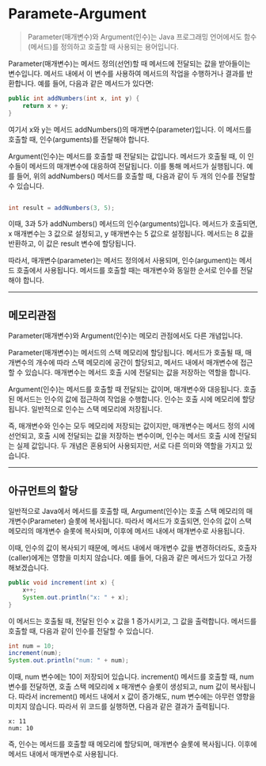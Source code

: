 # Paramete-Argument

> Parameter(매개변수)와 Argument(인수)는 Java 프로그래밍 언어에서도 함수(메서드)를 정의하고 호출할 때 사용되는 용어입니다.

Parameter(매개변수)는 메서드 정의(선언)할 때 메서드에 전달되는 값을 받아들이는 변수입니다. 메서드 내에서 이 변수를 사용하여 메서드의 작업을 수행하거나 결과를 반환합니다. 예를 들어, 다음과 같은 메서드가 있다면:

```java
public int addNumbers(int x, int y) {
    return x + y;
}
```
여기서 x와 y는 메서드 addNumbers()의 매개변수(parameter)입니다. 이 메서드를 호출할 때, 인수(arguments)를 전달해야 합니다.

Argument(인수)는 메서드를 호출할 때 전달되는 값입니다. 메서드가 호출될 때, 이 인수들이 메서드의 매개변수에 대응하여 전달됩니다. 이를 통해 메서드가 실행됩니다. 예를 들어, 위의 addNumbers() 메서드를 호출할 때, 다음과 같이 두 개의 인수를 전달할 수 있습니다.

```java

int result = addNumbers(3, 5);
```
이때, 3과 5가 addNumbers() 메서드의 인수(arguments)입니다. 메서드가 호출되면, x 매개변수는 3 값으로 설정되고, y 매개변수는 5 값으로 설정됩니다. 메서드는 8 값을 반환하고, 이 값은 result 변수에 할당됩니다.

따라서, 매개변수(parameter)는 메서드 정의에서 사용되며, 인수(argument)는 메서드 호출에서 사용됩니다. 메서드를 호출할 때는 매개변수와 동일한 순서로 인수를 전달해야 합니다.


***


## 메모리관점
Parameter(매개변수)와 Argument(인수)는 메모리 관점에서도 다른 개념입니다.

Parameter(매개변수)는 메서드의 스택 메모리에 할당됩니다. 메서드가 호출될 때, 매개변수의 개수에 따라 스택 메모리에 공간이 할당되고, 메서드 내에서 매개변수에 접근할 수 있습니다. 매개변수는 메서드 호출 시에 전달되는 값을 저장하는 역할을 합니다.

Argument(인수)는 메서드를 호출할 때 전달되는 값이며, 매개변수와 대응됩니다. 호출된 메서드는 인수의 값에 접근하여 작업을 수행합니다. 인수는 호출 시에 메모리에 할당됩니다. 일반적으로 인수는 스택 메모리에 저장됩니다.

즉, 매개변수와 인수는 모두 메모리에 저장되는 값이지만, 매개변수는 메서드 정의 시에 선언되고, 호출 시에 전달되는 값을 저장하는 변수이며, 인수는 메서드 호출 시에 전달되는 실제 값입니다. 두 개념은 혼용되어 사용되지만, 서로 다른 의미와 역할을 가지고 있습니다.



***

## 아규먼트의 할당

일반적으로 Java에서 메서드를 호출할 때, Argument(인수)는 호출 스택 메모리의 매개변수(Parameter) 슬롯에 복사됩니다. 따라서 메서드가 호출되면, 인수의 값이 스택 메모리의 매개변수 슬롯에 복사되며, 이후에 메서드 내에서 매개변수로 사용됩니다.

이때, 인수의 값이 복사되기 때문에, 메서드 내에서 매개변수 값을 변경하더라도, 호출자(caller)에게는 영향을 미치지 않습니다. 예를 들어, 다음과 같은 메서드가 있다고 가정해보겠습니다.

```java
public void increment(int x) {
    x++;
    System.out.println("x: " + x);
}
```
이 메서드는 호출될 때, 전달된 인수 x 값을 1 증가시키고, 그 값을 출력합니다. 메서드를 호출할 때, 다음과 같이 인수를 전달할 수 있습니다.

```java
int num = 10;
increment(num);
System.out.println("num: " + num);
```
이때, num 변수에는 10이 저장되어 있습니다. increment() 메서드를 호출할 때, num 변수를 전달하면, 호출 스택 메모리에 x 매개변수 슬롯이 생성되고, num 값이 복사됩니다. 따라서 increment() 메서드 내에서 x 값이 증가해도, num 변수에는 아무런 영향을 미치지 않습니다. 따라서 위 코드를 실행하면, 다음과 같은 결과가 출력됩니다.

```
x: 11
num: 10
```
즉, 인수는 메서드를 호출할 때 메모리에 할당되며, 매개변수 슬롯에 복사됩니다. 이후에 메서드 내에서 매개변수로 사용됩니다.
